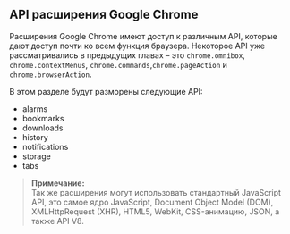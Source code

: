 ## API расширения Google Chrome

Расширения Google Chrome имеют доступ к различным API, которые дают доступ почти ко всем функция браузера. Некоторое API уже рассматривались в предыдущих главах – это `chrome.omnibox`, `chrome.contextMenus`, `chrome.commands`,`chrome.pageAction` и `chrome.browserAction`.

В этом разделе будут разморены следующие API:

* alarms
* bookmarks
* downloads
* history
* notifications
* storage
* tabs

> **Примечание:**  
> Так же расширения могут использовать стандартный JavaScript API, это самое ядро JavaScript, Document Object Model \(DOM\), XMLHttpRequest \(XHR\), HTML5, WebKit, CSS-анимацию, JSON, а также API V8.



